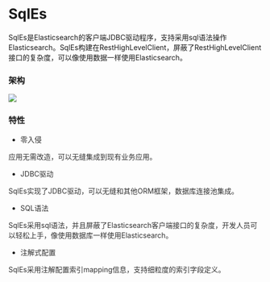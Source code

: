 # SqlEs

SqlEs是Elasticsearch的客户端JDBC驱动程序，支持采用sql语法操作Elasticsearch。SqlEs构建在RestHighLevelClient，屏蔽了RestHighLevelClient接口的复杂度，可以像使用数据一样使用Elasticsearch。



### 架构


![](https://cdn.nlark.com/yuque/0/2024/png/47383561/1726936757673-bd00ba62-3a6d-4cf2-bfe7-bfc3d0423c82.png)



### 特性
+ <font style="color:rgb(50, 50, 50);">零入侵</font>

<font style="color:rgb(50, 50, 50);">        应用无需改造，可以无缝集成到现有业务应用。</font>

+ <font style="color:rgb(50, 50, 50);">JDBC驱动</font>

<font style="color:rgb(50, 50, 50);">        SqlEs实现了JDBC驱动，可以无缝和其他ORM框架，数据库连接池集成。</font>

+ <font style="color:rgb(50, 50, 50);">SQL语法</font>

<font style="color:rgb(50, 50, 50);">      </font><font style="color:rgb(50, 50, 50);">SqlEs采用sql语法，并且屏蔽了Elasticsearch客户端接口的复杂度，开发人员可以轻松上手，像使用数据库一样使用Elasticsearch。</font><font style="color:rgb(50, 50, 50);">     </font>

+ <font style="color:rgb(50, 50, 50);">注解式配置</font>

<font style="color:rgb(50, 50, 50);">        SqlEs采用注解配置索引mapping信息，支持细粒度的索引字段定义。</font>



